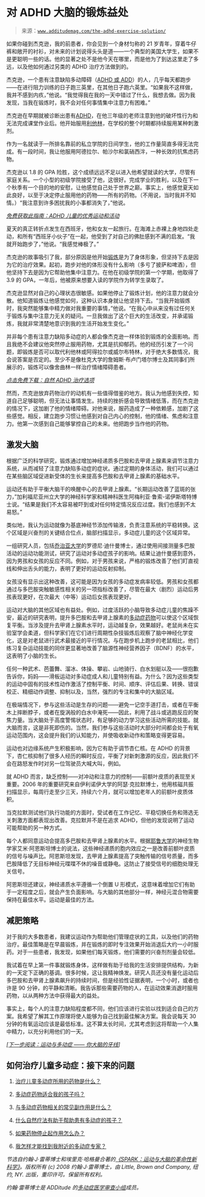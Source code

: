 <!--yml

分类：未分类

日期：2024-05-27 15:12:42

-->

# 对 ADHD 大脑的锻炼益处

> 来源：[`www.additudemag.com/the-adhd-exercise-solution/`](https://www.additudemag.com/the-adhd-exercise-solution/)

如果你碰到杰克逊，我的前患者，你会见到一个身材匀称的 21 岁青年，穿着牛仔裤和敞开的衬衫，对未来的计划说得头头是道——一个典型的美国大学生，如果不是更聪明一些的话。他的显著之处不是他今天在哪里，而是他为了到达这里走了多远，以及他如何通过另类的 ADHD 治疗方法做到的。

杰克逊，一个患有注意缺陷多动障碍（[ADHD 或 ADD](https://www.additudemag.com/add-adhd-symptoms-difference/)）的人，几乎每天都跑步——在进行阻力训练的日子跑三英里，在其他日子跑六英里。“如果我不这样做，我并不感到内疚，”他说。“我觉得我在我的一天中错过了什么，我想去做。因为我发现，当我在锻炼时，我不会对任何事情集中注意力有困难。”

杰克逊在早期就被诊断出患有[ADHD](https://www.additudemag.com/what-is-adhd-symptoms-causes-treatments/)，在他三年级的老师注意到他的破坏性行为和无法完成课堂作业后。他开始服用[利他林](https://www.additudemag.com/medication/ritalin/)，在学校的整个时期都持续服用某种刺激剂。

作为一名就读于一所排名靠前的私立学院的日间学生，他的工作量简直多得无法完成。有一段时间，我让他服用阿德拉尔、帕沙尔和氯硝西泮，一种长效的抗焦虑药物。

杰克逊以 1.8 的 GPA 险胜，这个成绩远远不足以进入他希望就读的大学，尽管有家庭关系。一个小型的初级学院接受了他，这很好。完成学业的胜利，以及在下一个秋季有一个目的地的安慰，让他感觉自己处于世界之巅。事实上，他感觉夏天如此良好，以至于决定停止服用他的药物——所有的药物。（不用说，当时我并不知情。）“我注意到许多困扰我的小事都消失了，”他说。

*[免费获取此指南：ADHD 儿童的优秀运动和活动](https://www.additudemag.com/download/sports-for-kids-with-adhd/?src=embed_link)*

夏天的真正转折点发生在西班牙，他和女友一起旅行。在海滩上赤裸上身地四处走动，和所有“西班牙小伙子”在一起，他受到了对自己的佛肚感到不满的启发。“我就开始跑步了，”他说。“我感觉棒极了。”

杰克逊的故事吸引了我，部分原因是他开始[锻炼](https://www.additudemag.com/exercise-and-the-adhd-brain/)是为了身体形象，但坚持下去是因为它的治疗效果。起初，跑步对他的体形没有什么影响（多亏了披萨和啤酒），但他坚持下去是因为它帮助他集中注意力。在他在初级学院的第一个学期，他取得了 3.9 的 GPA，一年后，他被原来想要入读的学院作为转学生录取了。

杰克逊显然对自己的心理状态很敏感。如果他停止了锻炼计划，他的注意力就会分散。他知道锻炼让他感觉如何，这种认识本身就让他坚持下去。“当我开始锻炼时，我突然能够集中精力做对我重要的事情，”他说。“在我心中从来没有过任何关于锻炼与集中注意力无关的疑问。一旦我做出了这个巨大的生活改变，并承诺锻炼，我就非常清楚地意识到我的生活开始发生变化。”

并非每个患有注意力缺陷多动症的人都会像杰克逊一样体验到锻炼的全面影响。而且我绝不会建议他突然停止服用药物，尤其是抗抑郁药。他的经历引发了一个问题，即锻炼是否可以取代利他林或阿得拉尔或威尔布特林，对于绝大多数情况，我会说答案是否定的。至少不是像杜克大学的詹姆斯·布卢门塔尔博士及其同事们所展示的，锻炼可以像舍曲林一样治疗情绪障碍患者。

*[点击免费下载：自然 ADHD 治疗选项](https://www.additudemag.com/download/alternative-adhd-treatment-guide/?src=embed_link)*

然而，杰克逊放弃药物治疗的动机有一些值得借鉴的地方。我认为他感到失控，知道自己足够聪明，但无法让事情发生。持续的挫折感会导致情绪低落，而在杰克逊的情况下，这加剧了他的情绪障碍。对他来说，服药造成了一种依赖感，加剧了这些感觉。相反，建立跑步习惯让他感到对自己内心的控制，他的情绪、焦虑和注意力。他第一次感到自己能够掌控自己的未来。他把跑步当作他的药物。

## 激发大脑

根据广泛的科学研究，锻炼通过增加神经递质多巴胺和去甲肾上腺素来调节注意力系统，从而减轻了注意力缺陷多动症的症状。通过定期的身体活动，我们可以通过在某些脑区域促进新受体的生长来提高多巴胺和去甲肾上腺素的基础水平。

运动还有助于平衡大脑干的唤醒中心的去甲肾上腺素。“长期运动改善了蓝斑的张力，”加利福尼亚州立大学的神经科学家和精神科医生阿梅利亚·鲁索-诺伊斯塔特博士说。“结果是我们不太容易被吓到或对任何特定情况反应过度。我们也感到不太易怒。”

类似地，我认为运动就像为基底神经节添加传输液，负责注意系统的平稳转换。这个区域是兴奋剂的关键结合位点，脑部扫描显示，多动症儿童的这个区域异常。

一组研究人员，包括[乔治亚大学](https://www.uga.edu/)的罗德尼·迪什曼博士，通过使用间接测量多巴胺活动的运动功能测试，研究了运动对多动症孩子的影响。结果让迪什曼感到意外，因为男孩和女孩的反应不同。例如，对于男孩来说，严格的锻炼改善了他们盯直视线和伸出舌头的能力，表明了更好的运动反射抑制。

女孩没有显示出这种改善，这可能是因为女孩的多动症发病率较低。男孩和女孩都通过与多巴胺突触敏感性相关的另一项指标改善了，尽管在最大（剧烈）运动后男孩表现更好，在次最大（中等）运动后女孩表现更好。

运动对大脑的其他区域也有益处。例如，过度活跃的小脑导致多动症儿童的焦躁不安，最近的研究表明，提升多巴胺和去甲肾上腺素的[多动症药物](https://www.additudemag.com/adhd-medication-for-adults-and-children/)可以使这个区域恢复平衡。当涉及提升去甲肾上腺素水平时，运动越复杂，效果越好。老鼠尚未在实验室学会柔道，但科学家们在它们进行周期性杂技锻炼后观察了脑中神经化学变化，这是对老鼠进行武术最接近的平行情况。与在跑步机上跑步的老鼠相比，他们练习复杂运动技能的同伴更显著地改善了脑源性神经营养因子（BDNF）的水平，这表明了小脑的生长。

任何一种武术、芭蕾舞、溜冰、体操、攀岩、山地骑行、白水划艇以及——很抱歉告诉你，妈妈——滑板运动对多动症成人和儿童特别有益。为什么？因为这些类型的运动中固有的技术性动作激活了控制平衡、时间、顺序、评估后果、转换、错误校正、精细动作调整、抑制以及，当然，强烈的专注和集中的大脑区域。

在极端情况下，参与这些活动是生存的问题——避免一记空手道打击，或者在平衡木上摔断脖子，或者在旋涡般的白水中淹死——因此，利用了战斗或逃跑反应的聚焦力量。当大脑处于高度警惕状态时，有足够的动力学习这些活动所需的技能。就大脑而言，这是非死即伤的。当然，我们参与这些活动时大部分时间都会处于有氧运动范围内，这会提升我们的认知能力，并使吸收新动作和策略变得更容易。

运动也对边缘系统产生积极影响，因为它有助于调节杏仁核。在 ADHD 的背景下，杏仁核抑制了很多人经历的瞬时反应，平衡了对新刺激源的反应，因此我们不会在路怒发作时对另一位驾驶员大喊大叫，例如。

就 ADHD 而言，缺乏控制——对冲动和注意力的控制——前额叶皮质的表现至关重要。2006 年的重要研究来自伊利诺伊大学的阿瑟·克拉默博士，他用核磁共振扫描显示，每周行走至少三天，持续六个月，就可以增加老年人的前额叶皮质体积。

当克拉默测试他们执行功能的方面时，受试者在工作记忆、平稳切换任务和筛选无关刺激方面都表现出改善。克拉默并不是在追求 ADHD，但他的发现说明了运动可能帮助的另一种方式。

每个人都同意运动会提高多巴胺和去甲肾上腺素的水平。根据[耶鲁大学](https://www.yale.edu/)的神经生物学家艾米·阿恩斯坦博士的说法，这些神经递质的胞内效应之一是改善前额叶皮质的信号与噪声比。阿恩斯坦发现，去甲肾上腺素提高了突触传输的信号质量，而多巴胺降低了无目标神经元喋喋不休的噪音或静电。这防止了接受信号的细胞处理无关信号。

阿恩斯坦还建议，神经递质水平遵循一个倒置 U 形模式，这意味着增加它们有助于一定程度之后，就会产生负面影响。与大脑的其他部分一样，神经元混合物需要保持在最佳水平。运动是最佳的方法。

## 减肥策略

对于我的大多数患者，我建议运动作为帮助他们管理症状的工具，以及他们的药物治疗。最佳策略是在早晨锻炼，并在锻炼的即时专注效果开始消退后大约一小时服药。对于一些患者，我发现，如果他们每天锻炼，他们需要的兴奋剂剂量会较低。

我试着在早上第一件事就锻炼身体，这样做有助于给我的生活安排提供结构，为新的一天定下正确的基调。很多时候，这让我精神焕发。研究人员还没有量化运动后多巴胺和去甲肾上腺素飙升的持续时间，但是经验性证据表明，一个小时，或者也许是 90 分钟，的平静和清晰。我告诉那些需要药物的人，在运动效果消退时服用药物，以从两种方法中获得最大的益处。

事实上，每个人的注意力缺陷程度都不同，他们应该进行实验以找到适合自己的方案。我希望了解其工作原理将使人能够为自己找到最佳解决方案。我会说每天 30 分钟的有氧运动应该是最低标准。这不算太长时间，尤其考虑到这将帮助一个人集中精力，以充分利用他们的一天。

*[[下一步阅读：运动与多动症 —— 你大脑的牙线](https://www.additudemag.com/exercise-helps-the-adhd-brain/?src=embed_link)]*

## 如何治疗儿童多动症：接下来的问题

1.  [治疗儿童多动症所用的药物是什么？](https://www.additudemag.com/adhd-medications-for-children/?src=embed_link)

1.  [多动症药物适合我的孩子吗？](https://www.additudemag.com/adhd-medication-side-effects-questions/?src=embed_link)

1.  [与多动症药物相关的常见副作用是什么？](https://www.additudemag.com/adhd-medication-side-effects/?src=embed_link)

1.  [什么自然疗法有助于帮助患有多动症的孩子？](https://www.additudemag.com/slideshows/treating-adhd-without-medication/?src=embed_link)

1.  [如果药物停止起作用怎么办？](https://www.additudemag.com/adhd-medication-not-working-anymore/?src=embed_link)

1.  [我怎样才能找到我附近的多动症专家？](https://directory.additudemag.com/listing/guide/adhd-centers-clinics)

*节选自约翰·J·雷蒂博士和埃里克·哈格曼合著的[《SPARK：运动与大脑的革命性新科学》](https://www.amazon.com/gp/product/0316113514/ref=as_li_tl?ie=UTF8&tag=nhm00-20&camp=1789&creative=9325&linkCode=as2&creativeASIN=0316113514&linkId=b295c7d582c2dc2bbdcfe6f286065d28)。版权所有 (c) 2008 约翰·J·雷蒂博士，由 Little, Brown and Company, 纽约, NY. 出版，重印许可。保留所有权利。*

*约翰·雷蒂博士是 ADDitude 的[多动症医学审查小组](https://www.additudemag.com/contact-us/adhd-medical-advisory-panel/)成员。*
